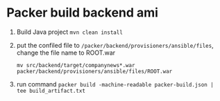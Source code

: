 # Packer build backend ami

1. Build Java project ```mvn clean install```
2. put the confiled file to `/packer/backend/provisioners/ansible/files`, change the file name to ROOT.war

    ```mv src/backend/target/companynews*.war packer/backend/provisioners/ansible/files/ROOT.war```
3. run command ```packer build -machine-readable packer-build.json | tee build_artifact.txt```